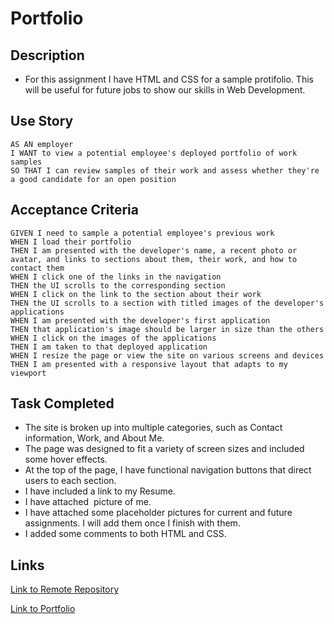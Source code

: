 # Portfolio

## Description
* For this assignment I have HTML and CSS for a sample protifolio. This will be useful for future jobs to show our skills in Web Development. 

## Use Story

```
AS AN employer
I WANT to view a potential employee's deployed portfolio of work samples
SO THAT I can review samples of their work and assess whether they're a good candidate for an open position
```
## Acceptance Criteria

```
GIVEN I need to sample a potential employee's previous work
WHEN I load their portfolio
THEN I am presented with the developer's name, a recent photo or avatar, and links to sections about them, their work, and how to contact them
WHEN I click one of the links in the navigation
THEN the UI scrolls to the corresponding section
WHEN I click on the link to the section about their work
THEN the UI scrolls to a section with titled images of the developer's applications
WHEN I am presented with the developer's first application
THEN that application's image should be larger in size than the others
WHEN I click on the images of the applications
THEN I am taken to that deployed application
WHEN I resize the page or view the site on various screens and devices
THEN I am presented with a responsive layout that adapts to my viewport
```

## Task Completed
* The site is broken up into multiple categories, such as Contact information, Work, and About Me.
* The page was designed to fit a variety of screen sizes and included some hover effects. 
* At the top of the page, I have functional navigation buttons that direct users to each section. 
* I have included a link to my Resume.
* I have attached  picture of me.
* I have attached some placeholder pictures for current and future assignments. I will add them once I finish with them.
* I added some comments to both HTML and CSS. 

## Links
[Link to Remote Repository](https://github.com/mwahba624/Pyramids)

[Link to Portfolio](https://mwahba624.github.io/Pyramids/)
